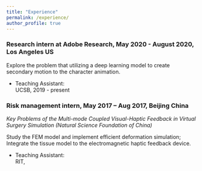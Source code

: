 ```yaml
---
title: "Experience"
permalink: /experience/
author_profile: true
---
```


### Research intern at Adobe Research, May 2020 - August 2020, Los Angeles US
Explore the problem that utilizing a deep learning model to create secondary motion to the character animation.


* Teaching Assistant:<br/> UCSB,      2019 - present


### Risk management intern, May 2017 – Aug 2017, Beijing China

*Key Problems of the Multi-mode Coupled Visual-Haptic Feedback in Virtual Surgery Simulation (Natural Science Foundation of China)*

Study the FEM model and implement efficient deformation simulation; Integrate the tissue model to the electromagnetic haptic feedback device.



* Teaching Assistant:<br/> RIT,      
